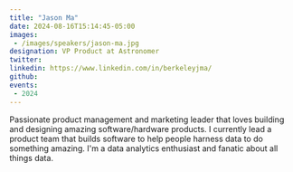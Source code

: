 ```yaml
---
title: "Jason Ma"
date: 2024-08-16T15:14:45-05:00
images: 
 - /images/speakers/jason-ma.jpg
designation: VP Product at Astronomer
twitter: 
linkedin: https://www.linkedin.com/in/berkeleyjma/
github: 
events:
 - 2024
---
```


Passionate product management and marketing leader that loves building and designing amazing software/hardware products. I currently lead a product team that builds software to help people harness data to do something amazing. I'm a data analytics enthusiast and fanatic about all things data. 
